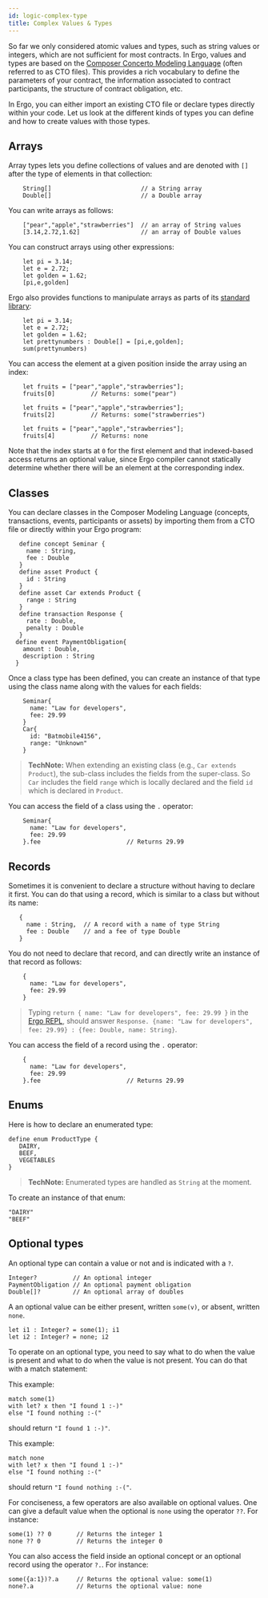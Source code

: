 ```yaml
---
id: logic-complex-type
title: Complex Values & Types
---
```


So far we only considered atomic values and types, such as string values or integers, which are not sufficient for most contracts. In Ergo, values and types are based on the [Composer Concerto Modeling Language](https://github.com/hyperledger/composer-concerto) (often referred to as CTO files). This provides a rich vocabulary to define the parameters of your contract, the information associated to contract participants, the structure of contract obligation, etc.

In Ergo, you can either import an existing CTO file or declare types directly within your code. Let us look at the different kinds of types you can define and how to create values with those types.

## Arrays

Array types lets you define collections of values and are denoted with `[]` after the type of elements in that collection:

```ergo
    String[]                         // a String array
    Double[]                         // a Double array
```

You can write arrays as follows:
```ergo
    ["pear","apple","strawberries"]  // an array of String values
    [3.14,2.72,1.62]                 // an array of Double values
```

You can construct arrays using other expressions:
```ergo
    let pi = 3.14;
    let e = 2.72;
    let golden = 1.62;
    [pi,e,golden]
```

Ergo also provides functions to manipulate arrays as parts of its [standard library](ergo-stdlib.html#functions-on-arrays):
```ergo
    let pi = 3.14;
    let e = 2.72;
    let golden = 1.62;
    let prettynumbers : Double[] = [pi,e,golden];
    sum(prettynumbers)
```

You can access the element at a given position inside the array using an index:
```ergo
    let fruits = ["pear","apple","strawberries"];
    fruits[0]          // Returns: some("pear")

    let fruits = ["pear","apple","strawberries"];
    fruits[2]          // Returns: some("strawberries")

    let fruits = ["pear","apple","strawberries"];
    fruits[4]          // Returns: none
```

Note that the index starts at `0` for the first element and that indexed-based access returns an optional value, since Ergo compiler cannot statically determine whether there will be an element at the corresponding index.

## Classes

You can declare classes in the Composer Modeling Language (concepts, transactions, events, participants or assets) by importing them from a CTO file or directly within your Ergo program:

```ergo
   define concept Seminar {
     name : String,
     fee : Double
   }
   define asset Product {
     id : String
   }
   define asset Car extends Product {
     range : String
   }
   define transaction Response {
     rate : Double,
     penalty : Double
   }
  define event PaymentObligation{
    amount : Double,
    description : String
  }
```

Once a class type has been defined, you can create an instance of that type using the class name along with the values for each fields:

```ergo
    Seminar{
      name: "Law for developers",
      fee: 29.99
    }
    Car{
      id: "Batmobile4156",
      range: "Unknown"
    }
```

> **TechNote:** When extending an existing class (e.g., `Car extends Product`), the sub-class includes the fields from the super-class. So `Car` includes the field `range` which is locally declared and the field `id` which is declared in `Product`.

You can access the field of a class using the `.` operator:
```ergo
    Seminar{
      name: "Law for developers",
      fee: 29.99
    }.fee                        // Returns 29.99
```

## Records

Sometimes it is convenient to declare a structure without having to declare it first. You can do that using a record, which is similar to a class but without its name:

```ergo
   {
     name : String,  // A record with a name of type String
     fee : Double    // and a fee of type Double
   }
```

You do not need to declare that record, and can directly write an instance of that record as follows:

```ergo
    {
      name: "Law for developers",
      fee: 29.99
    }
```

> Typing `return { name: "Law for developers", fee: 29.99 }` in the [Ergo REPL](https://ergorepl.netlify.com), should answer `Response. {name: "Law for developers", fee: 29.99} : {fee: Double, name: String}`.

You can access the field of a record using the `.` operator:
```ergo
    {
      name: "Law for developers",
      fee: 29.99
    }.fee                        // Returns 29.99
```
## Enums

Here is how to declare an enumerated type:

```ergo
define enum ProductType {
   DAIRY,
   BEEF,
   VEGETABLES
}
```

> **TechNote:** Enumerated types are handled as `String` at the moment.

To create an instance of that enum:
```ergo
"DAIRY"
"BEEF"
```

## Optional types

An optional type can contain a value or not and is indicated with a `?`.

```ergo
Integer?          // An optional integer
PaymentObligation // An optional payment obligation
Double[]?         // An optional array of doubles
```

A an optional value can be either present, written `some(v)`, or absent, written `none`.

```ergo
let i1 : Integer? = some(1); i1
let i2 : Integer? = none; i2
```

To operate on an optional type, you need to say what to do when the value is present and what to do when the value is not present. You can do that with a match statement:

This example:
```ergo
match some(1)
with let? x then "I found 1 :-)"
else "I found nothing :-("
```
should return `"I found 1 :-)"`.

This example:
```
match none
with let? x then "I found 1 :-)"
else "I found nothing :-("
```
should return `"I found nothing :-("`.

For conciseness, a few operators are also available on optional values. One can give a default value when the optional is `none` using the operator `??`. For instance:

```ergo
some(1) ?? 0       // Returns the integer 1
none ?? 0          // Returns the integer 0
```

You can also access the field inside an optional concept or an optional record using the operator `?.`. For instance:

```ergo
some({a:1})?.a     // Returns the optional value: some(1)
none?.a            // Returns the optional value: none
```


